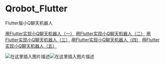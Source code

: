 # Qrobot_Flutter
Flutter版小Q聊天机器人

[用Flutter实现小Q聊天机器人（一）](https://blog.csdn.net/baiyuliang2013/article/details/88715052)
[用Flutter实现小Q聊天机器人（二）](https://blog.csdn.net/baiyuliang2013/article/details/88719555)
[用Flutter实现小Q聊天机器人（三）](https://blog.csdn.net/baiyuliang2013/article/details/88722707)
[用Flutter实现小Q聊天机器人（四）](https://blog.csdn.net/baiyuliang2013/article/details/88743429)
[用Flutter实现小Q聊天机器人（五）](https://blog.csdn.net/baiyuliang2013/article/details/88788789)

![在这里插入图片描述](https://img-blog.csdnimg.cn/20190325115919287.png?x-oss-process=image/watermark,type_ZmFuZ3poZW5naGVpdGk,shadow_10,text_aHR0cHM6Ly9iYWl5dWxpYW5nLmJsb2cuY3Nkbi5uZXQ=,size_16,color_FFFFFF,t_70)![在这里插入图片描述](https://img-blog.csdnimg.cn/20190325115930205.png?x-oss-process=image/watermark,type_ZmFuZ3poZW5naGVpdGk,shadow_10,text_aHR0cHM6Ly9iYWl5dWxpYW5nLmJsb2cuY3Nkbi5uZXQ=,size_16,color_FFFFFF,t_70)
